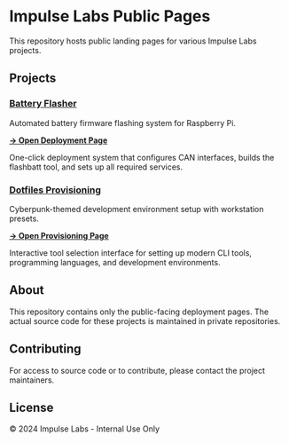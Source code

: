 # Impulse Labs Public Pages

This repository hosts public landing pages for various Impulse Labs projects.

## Projects

### [Battery Flasher](flasher/)
Automated battery firmware flashing system for Raspberry Pi.

**[→ Open Deployment Page](https://privitera.github.io/public/flasher/)**

One-click deployment system that configures CAN interfaces, builds the flashbatt tool, and sets up all required services.

### [Dotfiles Provisioning](dotfiles/)
Cyberpunk-themed development environment setup with workstation presets.

**[→ Open Provisioning Page](https://privitera.github.io/public/dotfiles/)**

Interactive tool selection interface for setting up modern CLI tools, programming languages, and development environments.

## About

This repository contains only the public-facing deployment pages. The actual source code for these projects is maintained in private repositories.

## Contributing

For access to source code or to contribute, please contact the project maintainers.

## License

© 2024 Impulse Labs - Internal Use Only